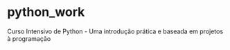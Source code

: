 # python_work
Curso Intensivo de Python - Uma introdução prática e baseada em projetos à programação 
